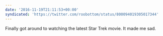 ```yaml
---
date: '2016-11-19T21:11:53+00:00'
syndicated: 'https://twitter.com/roobottom/status/800094019305017344'
---
```

Finally got around to watching the latest Star Trek movie. It made me sad.
